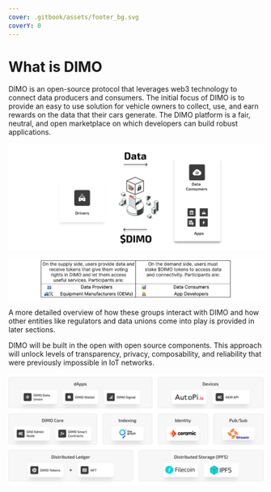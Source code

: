 ```yaml
---
cover: .gitbook/assets/footer_bg.svg
coverY: 0
---
```


# What is DIMO

DIMO is an open-source protocol that leverages web3 technology to connect data producers and consumers. The initial focus of DIMO is to provide an easy to use solution for vehicle owners to collect, use, and earn rewards on the data that their cars generate. The DIMO platform is a fair, neutral, and open marketplace on which developers can build robust applications.

![](.gitbook/assets/data.png)

![](.gitbook/assets/Ecosystem2.png)

A more detailed overview of how these groups interact with DIMO and how other entities like regulators and data unions come into play is provided in later sections.

DIMO will be built in the open with open source components. This approach will unlock levels of transparency, privacy, composability, and reliability that were previously impossible in IoT networks.

![](.gitbook/assets/Stack.png)
